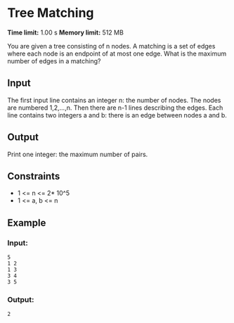# Tree Matching
**Time limit:** 1.00 s **Memory limit:** 512 MB  

You are given a tree consisting of n nodes.
A matching is a set of edges where each node is an endpoint of at most one edge. What is the maximum number of edges in a matching?

## Input
The first input line contains an integer n: the number of nodes. The nodes are numbered 1,2,...,n.
Then there are n-1 lines describing the edges. Each line contains two integers a and b: there is an edge between nodes a and b.

## Output
Print one integer: the maximum number of pairs.


## Constraints  

- 1 <= n <= 2* 10^5
- 1 <= a, b <= n

## Example
### Input:
```
5
1 2
1 3
3 4
3 5
```
### Output:
```
2
```